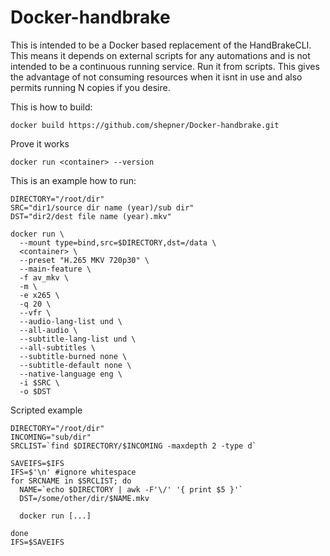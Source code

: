 # Docker-handbrake

This is intended to be a Docker based replacement of the HandBrakeCLI.  This means it depends on external scripts for any automations and is not intended to be a continuous running service.  Run it from scripts.  This gives the advantage of not consuming resources when it isnt in use and also permits running N copies if you desire.


This is how to build:

``` shell
docker build https://github.com/shepner/Docker-handbrake.git
```


Prove it works

``` shell
docker run <container> --version
```


This is an example how to run:

``` shell
DIRECTORY="/root/dir"
SRC="dir1/source dir name (year)/sub dir"
DST="dir2/dest file name (year).mkv"

docker run \
  --mount type=bind,src=$DIRECTORY,dst=/data \
  <container> \
  --preset "H.265 MKV 720p30" \
  --main-feature \
  -f av_mkv \
  -m \
  -e x265 \
  -q 20 \
  --vfr \
  --audio-lang-list und \
  --all-audio \
  --subtitle-lang-list und \
  --all-subtitles \
  --subtitle-burned none \
  --subtitle-default none \
  --native-language eng \
  -i $SRC \
  -o $DST
```


Scripted example

``` shell
DIRECTORY="/root/dir"
INCOMING="sub/dir"
SRCLIST=`find $DIRECTORY/$INCOMING -maxdepth 2 -type d`

SAVEIFS=$IFS
IFS=$'\n' #ignore whitespace
for SRCNAME in $SRCLIST; do
  NAME=`echo $DIRECTORY | awk -F'\/' '{ print $5 }'`
  DST=/some/other/dir/$NAME.mkv

  docker run [...]

done
IFS=$SAVEIFS
```
